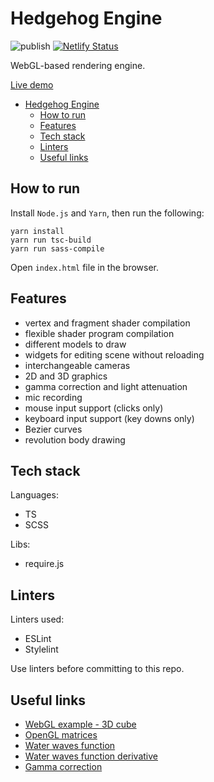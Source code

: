 # Hedgehog Engine

![publish](https://github.com/iskorotkov/hedgehog-engine/workflows/publish/badge.svg)
[![Netlify Status](https://api.netlify.com/api/v1/badges/7ec629b6-69d6-49a5-84d0-529269eb3856/deploy-status)](https://app.netlify.com/sites/hedgehog-engine/deploys)

WebGL-based rendering engine.

[Live demo](https://hedgehog-engine.netlify.app/)

- [Hedgehog Engine](#hedgehog-engine)
  - [How to run](#how-to-run)
  - [Features](#features)
  - [Tech stack](#tech-stack)
  - [Linters](#linters)
  - [Useful links](#useful-links)

## How to run

Install `Node.js` and `Yarn`, then run the following:

```shell
yarn install
yarn run tsc-build
yarn run sass-compile
```

Open `index.html` file in the browser.

## Features

- vertex and fragment shader compilation
- flexible shader program compilation
- different models to draw
- widgets for editing scene without reloading
- interchangeable cameras
- 2D and 3D graphics
- gamma correction and light attenuation
- mic recording
- mouse input support (clicks only)
- keyboard input support (key downs only)
- Bezier curves
- revolution body drawing

## Tech stack

Languages:

- TS
- SCSS

Libs:

- require.js

## Linters

Linters used:

- ESLint
- Stylelint

Use linters before committing to this repo.

## Useful links

- [WebGL example - 3D cube](https://github.com/mdn/webgl-examples/blob/gh-pages/tutorial/sample5/webgl-demo.js)
- [OpenGL matrices](http://www.opengl-tutorial.org/beginners-tutorials/tutorial-3-matrices/)
- [Water waves function](https://www.wolframalpha.com/input/?i=graph+0.2*cos%284*%28x*x%2Bz*z%29%29*exp%280.1*%28x*x%2Bz*z%29%29)
- [Water waves function derivative](https://www.wolframalpha.com/input/?i=derivative+y-a*cos%28b*%28x*x%2Bz*z%29%29*exp%28c*%28x*x%2Bz*z%29%29)
- [Gamma correction](https://learnopengl.com/Advanced-Lighting/Gamma-Correction)
